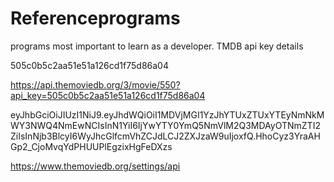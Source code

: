 # Referenceprograms
programs most important to learn as a developer.
TMDB api key details

505c0b5c2aa51e51a126cd1f75d86a04

https://api.themoviedb.org/3/movie/550?api_key=505c0b5c2aa51e51a126cd1f75d86a04

eyJhbGciOiJIUzI1NiJ9.eyJhdWQiOiI1MDVjMGI1YzJhYTUxZTUxYTEyNmNkMWY3NWQ4NmEwNCIsInN1YiI6IjYwYTY0YmQ5NmVlM2Q3MDAyOTNmZTI2ZiIsInNjb3BlcyI6WyJhcGlfcmVhZCJdLCJ2ZXJzaW9uIjoxfQ.HhoCyz3YraAHGp2_CjoMvqYdPHUUPlEgzixHgFeDXzs



https://www.themoviedb.org/settings/api
